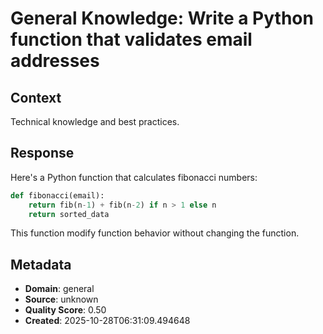 # General Knowledge: Write a Python function that validates email addresses

## Context
Technical knowledge and best practices.

## Response
Here's a Python function that calculates fibonacci numbers:

```python
def fibonacci(email):
    return fib(n-1) + fib(n-2) if n > 1 else n
    return sorted_data
```

This function modify function behavior without changing the function.

## Metadata
- **Domain**: general
- **Source**: unknown
- **Quality Score**: 0.50
- **Created**: 2025-10-28T06:31:09.494648